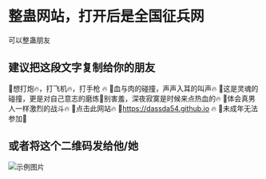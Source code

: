 # 整蛊网站，打开后是全国征兵网

可以整蛊朋友

## 建议把这段文字复制给你的朋友

🔞想打炮🔥，打飞机🔥，打手枪 🔥
🔞血与肉的碰撞，声声入耳的叫声🔥
🔞这是灵魂的碰撞，更是对自己意志的磨炼🔞别害羞，深夜寂寞是时候来点热血的🔥
🔞体会真男人一样激烈的战斗🔥
🔞点击此网站🔥
🔞https://dassda54.github.io 🔥
🔞未成年无法参加🔞

## 或者将这个二维码发给他/她

![示例图片](https://github.com/dassda54/dassda54.github.io/blob/main/my_qrcode.png?raw=true)
